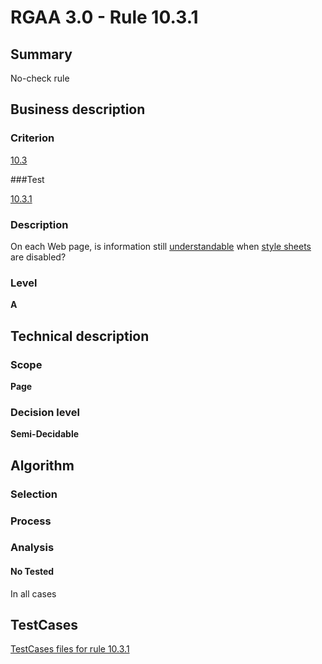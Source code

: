 # RGAA 3.0 -  Rule 10.3.1

## Summary

No-check rule

## Business description

### Criterion

[10.3](http://asqatasun.github.io/RGAA--3.0--EN/RGAA3.0_Criteria_English_version_v1.html#crit-10-3)

###Test

[10.3.1](http://asqatasun.github.io/RGAA--3.0--EN/RGAA3.0_Criteria_English_version_v1.html#test-10-3-1)

### Description
On each Web page, is
    information still <a href="http://asqatasun.github.io/RGAA--3.0--EN/RGAA3.0_Glossary_English_version_v1.html#mCoherentODL">understandable</a>
    when <a href="http://asqatasun.github.io/RGAA--3.0--EN/RGAA3.0_Glossary_English_version_v1.html#mFeuilleStyle">style
  sheets</a> are disabled? 


### Level

**A**

## Technical description

### Scope

**Page**

### Decision level

**Semi-Decidable**

## Algorithm

### Selection

### Process

### Analysis

#### No Tested 

In all cases




##  TestCases 

[TestCases files for rule 10.3.1](https://gitlab.com/asqatasun/Asqatasun/-/tree/master/rules/rules-rgaa3.0/src/test/resources/testcases/rgaa30/Rgaa30Rule100301/) 


